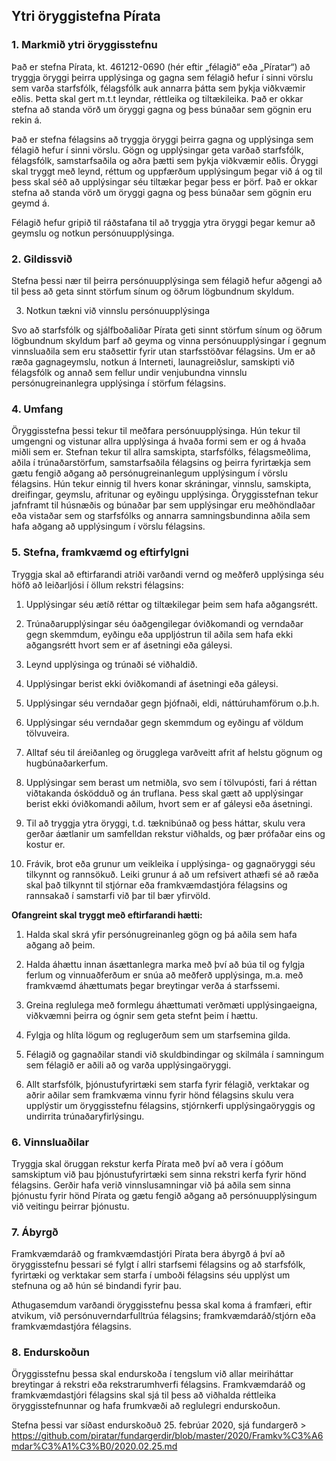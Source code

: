 ## Ytri öryggistefna Pírata 

### 1. Markmið ytri öryggisstefnu 

Það er stefna Pírata, kt. 461212-0690 (hér eftir „félagið“ eða „Píratar“) að tryggja öryggi þeirra upplýsinga og gagna sem félagið hefur í sinni vörslu sem varða starfsfólk, félagsfólk auk annarra þátta sem þykja viðkvæmir eðlis. Þetta skal gert m.t.t leyndar, réttleika og tiltækileika. Það er okkar stefna að standa vörð um öryggi gagna og þess búnaðar sem gögnin eru rekin á.

Það er stefna félagsins að tryggja öryggi þeirra gagna og upplýsinga sem félagið hefur í sinni vörslu. Gögn og upplýsingar geta varðað starfsfólk, félagsfólk, samstarfsaðila og aðra þætti sem þykja viðkvæmir eðlis. Öryggi skal tryggt með leynd, réttum og uppfærðum upplýsingum þegar við á og til þess skal séð að upplýsingar séu tiltækar þegar þess er þörf. Það er okkar stefna að standa vörð um öryggi gagna og þess búnaðar sem gögnin eru geymd á. 

Félagið hefur gripið til ráðstafana til að tryggja ytra öryggi þegar kemur að geymslu og notkun persónuupplýsinga.

### 2. Gildissvið

Stefna þessi nær til þeirra persónuupplýsinga sem félagið hefur aðgengi að til þess að geta sinnt störfum sínum og öðrum lögbundnum skyldum.

3. Notkun tækni við vinnslu persónuupplýsinga

Svo að starfsfólk og sjálfboðaliðar Pírata geti sinnt störfum sínum og öðrum lögbundnum skyldum þarf að geyma og vinna persónuupplýsingar í gegnum vinnsluaðila sem eru staðsettir fyrir utan starfsstöðvar félagsins. Um er að ræða gagnageymslu, notkun á Interneti, launagreiðslur, samskipti við félagsfólk og annað sem fellur undir venjubundna vinnslu persónugreinanlegra upplýsinga í störfum félagsins.

### 4. Umfang

Öryggisstefna þessi tekur til meðfara persónuupplýsinga. Hún tekur til umgengni og vistunar allra upplýsinga á hvaða formi sem er og á hvaða miðli sem er. Stefnan tekur til allra samskipta, starfsfólks, félagsmeðlima, aðila í trúnaðarstörfum, samstarfsaðila félagsins og þeirra fyrirtækja sem gætu fengið aðgang að persónugreinanlegum upplýsingum í vörslu félagsins. Hún tekur einnig til hvers konar skráningar, vinnslu, samskipta, dreifingar, geymslu, afritunar og eyðingu upplýsinga. Öryggisstefnan tekur jafnframt til húsnæðis og búnaðar þar sem upplýsingar eru meðhöndlaðar eða vistaðar sem og starfsfólks og annarra samningsbundinna aðila sem hafa aðgang að upplýsingum í vörslu félagsins.

### 5. Stefna, framkvæmd og eftirfylgni

Tryggja skal að eftirfarandi atriði varðandi vernd og meðferð upplýsinga séu höfð að leiðarljósi í öllum rekstri félagsins:

 1. Upplýsingar séu ætíð réttar og tiltækilegar þeim sem hafa aðgangsrétt.

 2. Trúnaðarupplýsingar séu óaðgengilegar óviðkomandi og verndaðar gegn skemmdum, eyðingu eða uppljóstrun til aðila sem hafa ekki aðgangsrétt hvort sem er af ásetningi eða gáleysi.

 3. Leynd upplýsinga og trúnaði sé viðhaldið.

 4. Upplýsingar berist ekki óviðkomandi af ásetningi eða gáleysi.

 5. Upplýsingar séu verndaðar gegn þjófnaði, eldi, náttúruhamförum o.þ.h.

 6. Upplýsingar séu verndaðar gegn skemmdum og eyðingu af völdum tölvuveira.

 7. Alltaf séu til áreiðanleg og örugglega varðveitt afrit af helstu gögnum og hugbúnaðarkerfum.

 8. Upplýsingar sem berast um netmiðla, svo sem í tölvupósti, fari á réttan viðtakanda ósködduð og án truflana. Þess skal gætt að upplýsingar berist ekki óviðkomandi aðilum, hvort sem er af gáleysi eða ásetningi.

 9. Til að tryggja ytra öryggi, t.d. tæknibúnað og þess háttar, skulu vera gerðar áætlanir um samfelldan rekstur viðhalds,  og þær prófaðar eins og kostur er.

 10. Frávik, brot eða grunur um veikleika í upplýsinga- og gagnaöryggi séu tilkynnt og rannsökuð. Leiki grunur á að um refsivert athæfi sé að ræða skal það tilkynnt til stjórnar eða framkvæmdastjóra félagsins og rannsakað í samstarfi við þar til bær yfirvöld.

**Ofangreint skal tryggt með eftirfarandi hætti:**

 1. Halda skal skrá yfir persónugreinanleg gögn og þá aðila sem hafa aðgang að þeim.

 2. Halda áhættu innan ásættanlegra marka með því að búa til og fylgja ferlum og vinnuaðferðum er snúa að meðferð upplýsinga, m.a. með framkvæmd áhættumats þegar breytingar verða á starfssemi.

 3. Greina reglulega með formlegu áhættumati verðmæti upplýsingaeigna, viðkvæmni þeirra og ógnir sem geta stefnt þeim í hættu.

 4. Fylgja og hlíta lögum og reglugerðum sem um starfsemina gilda.

 5. Félagið og gagnaðilar standi við skuldbindingar og skilmála í samningum sem félagið er aðili að og varða upplýsingaöryggi.

 6. Allt starfsfólk, þjónustufyrirtæki sem starfa fyrir félagið, verktakar og aðrir aðilar sem framkvæma vinnu fyrir hönd félagsins skulu vera upplýstir um öryggisstefnu félagsins, stjórnkerfi upplýsingaöryggis og undirrita trúnaðaryfirlýsingu.


### 6. Vinnsluaðilar 

Tryggja skal öruggan rekstur kerfa Pírata með því að vera í góðum samskiptum við þau þjónustufyrirtæki sem sinna rekstri kerfa fyrir hönd félagsins. Gerðir hafa verið vinnslusamningar við þá aðila sem sinna þjónustu fyrir hönd Pírata og gætu fengið aðgang að persónuupplýsingum við veitingu þeirrar þjónustu.

### 7. Ábyrgð

Framkvæmdaráð og framkvæmdastjóri Pírata bera ábyrgð á því að öryggisstefnu þessari sé fylgt í allri starfsemi félagsins og að starfsfólk, fyrirtæki og verktakar sem starfa í umboði félagsins séu upplýst um stefnuna og að hún sé bindandi fyrir þau.

Athugasemdum varðandi öryggisstefnu þessa skal koma á framfæri, eftir atvikum, við persónuverndarfulltrúa félagsins; framkvæmdaráð/stjórn eða framkvæmdastjóra félagsins.

### 8. Endurskoðun

Öryggisstefnu þessa skal endurskoða í tengslum við allar meiriháttar breytingar á rekstri eða rekstrarumhverfi félagsins. Framkvæmdaráð og framkvæmdastjóri félagsins skal sjá til þess að viðhalda réttleika öryggisstefnunnar og hafa frumkvæði að reglulegri endurskoðun.

Stefna þessi var síðast endurskoðuð 25. febrúar 2020, sjá fundargerð > https://github.com/piratar/fundargerdir/blob/master/2020/Framkv%C3%A6mdar%C3%A1%C3%B0/2020.02.25.md
